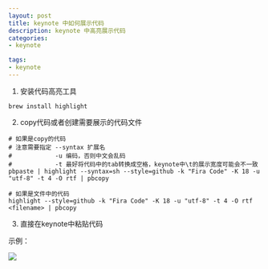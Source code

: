 ```yaml
---
layout: post
title: keynote 中如何展示代码
description: keynote 中高亮展示代码
categories: 
- keynote

tags: 
- keynote
---
```


1. 安装代码高亮工具
  ```
  brew install highlight
  ```
2. copy代码或者创建需要展示的代码文件

  ```
  # 如果是copy的代码
  # 注意需要指定 --syntax 扩展名
  #            -u 编码，否则中文会乱码
  #            -t 最好将代码中的tab转换成空格，keynote中\t的展示宽度可能会不一致
  pbpaste | highlight --syntax=sh --style=github -k "Fira Code" -K 18 -u "utf-8" -t 4 -O rtf | pbcopy
  
  # 如果是文件中的代码
  highlight --style=github -k "Fira Code" -K 18 -u "utf-8" -t 4 -O rtf <filename> | pbcopy
  
  ```

3. 直接在keynote中粘贴代码

示例：

![](https://gw.alicdn.com/tfs/TB1823kuf1TBuNjy0FjXXajyXXa-1260-428.png)